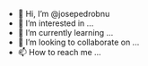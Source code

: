 - 👋 Hi, I’m @josepedrobnu
- 👀 I’m interested in ...
- 🌱 I’m currently learning ...
- 💞️ I’m looking to collaborate on ...
- 📫 How to reach me ...

<!---
josepedrobnu/josepedrobnu is a ✨ special ✨ repository because its `README.md` (this file) appears on your GitHub profile.
You can click the Preview link to take a look at your changes.
--->
